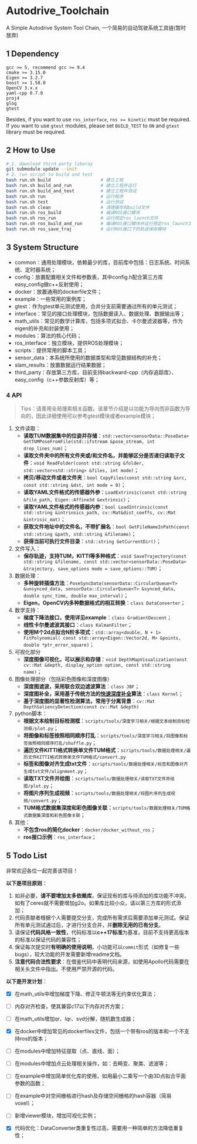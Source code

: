 # Autodrive_Toolchain
A Simple Autodrive System Tool Chain, 一个简易的自动驾驶系统工具链(暂时放弃)

## 1 Dependency

```
gcc >= 5, recommend gcc >= 9.4
cmake >= 3.15.0
Eigen >= 3.2.7
boost >= 1.58.0
OpenCV 3.x.x
yaml-cpp 0.7.0
proj4
glog
gtest
```

Besides, if you want to use `ros_interface`,  `ros >= kinetic` must be required. If you want to use `gtest` modules, please set `BUILD_TEST` to  `ON` and `gtest` library must be required.

## 2 How to Use

```bash
# 1. download third party libaray
git submodule update --init
# 2. run script to build and test 
bash run.sh build 		   			# 建立工程
bash run.sh build_and_run  			# 建立工程并运行
bash run.sh build_and_test 			# 建立工程并测试
bash run.sh run 		   			# 运行程序
bash run.sh test 		   			# 运行测试
bash run.sh clean 		   			# 清理缓存和build文件
bash run.sh ros_build				# 编译ROS接口模块
bash run.sh ros_run					# 运行预定ros_launch文件
bash run.sh ros_build_and_run		# 编译ROS接口模块并运行预定ros_launch文件
bash run.sh ros_save_traj			# 运行ROS接口下的轨迹保存模块
```

## 3 System Structure

+ common：通用处理模块，依赖最少的库，目前库中包括：日志系统、时间系统、定时器系统；
+ config：放置配置相关文件和参数表，其中config.h配合第三方库easy_config做c++反射使用；
+ docker：放置通用的dockerfile文件；
+ example：一些常用的案例库；
+ gtest：作为gtest单元测试使用，合并分支前需要通过所有的单元测试；
+ interface：常见的接口处理模块，包括数据读入、数据处理、数据输出等；
+ math_utils：常见的数学计算库，包括多项式拟合、卡尔曼滤波器等，作为eigen的补充和封装使用；
+ modules：算法的核心代码；
+ ros_interface：独立模块，提供ROS处理模块；
+ scripts：提供常用的脚本工具；
+ sensor_data：本系统所使用的数据类型和常见数据结构的补充；
+ slam_results：放置数据运行结果数据；
+ third_party：存放第三方库，目前支持backward-cpp（内存追踪库）、easy_config（c++参数反射库）等；

### 4 API

> Tips：请善用全局搜索相关函数。该章节介绍是以功能为导向而非函数为导向的，因此详细使用可以参考gtest模块或者example模块；

1. 文件读取：
   + **读取TUM数据集中的位姿并存储**：`std::vector<sensorData::PoseData> GetTUMPoseFromFile(std::ifstream &pose_stream, int drop_lines_num)`；
   + **读取文件夹中的所有文件夹或/和文件名，并能够区分是否递归读取子文件**：`void ReadFolder(const std::string &folder, std::vector<std::string> &files, int mode)`；
   + **拷贝/移动文件或者文件夹**：`bool CopyFiles(const std::string &src, const std::string &dst, int mode = 0)`；
   + **读取YAML文件格式的传感器外参**：`LoadExtrinsic(const std::string &file_path, Eigen::Affine3d &extrinsic)`；
   + **读取YAML文件格式的传感器内参**：`bool LoadIntrinsic(const std::string &intrinsics_path, cv::Mat&dist_coeffs, cv::Mat &intrisic_mat)`；
   + **获取文件地址中的文件名，不带扩展名**：`bool GetFileNameInPath(const std::string &path, std::string &filename)`；
   + **获得当前可执行文件目录**：`std::string GetCurrentDir()`；
2. 文件写入：
   + **保存轨迹，支持TUM，KITTI等多种格式**：`void SaveTrajectory(const std::string &filename, const std::vector<sensorData::PoseData> &trajectory, save_options mode = save_options::TUM)`；
3. 数据处理：
   + **多种旋转插值方法**：`PoseSyncData(sensorData::CircularQueue<T> &unsynced_data, sensorData::CircularQueue<T> &synced_data, double sync_time, double max_interval)`；
   + **Eigen，OpenCV内多种数据格式的相互转换**：`class DataConverter`；
4. 数学支持：
   + **梯度下降法接口，使用详见example**：`class GradientDescent`；
   + **线性卡尔曼滤波其接口**：`class KalmanFilter`；
   + **使用M个2d点拟合N阶多项式**：`std::array<double, N + 1> FitPolynomial( const std::array<Eigen::Vector2d, M> &points, double *ptr_error_square)`；
5. 可视化部分
   + **深度图像可视化，可以展示和存储**：`void DepthMapVisualization(onst cv::Mat &depth, display_option option, const std::string name)`；
6. 图像处理部分（包括彩色图像和深度图像）
   + **深度图滤波，采用联合双边滤波算法**：`class JBF`；
   + **深度图补全，采用基于传统方法的[快速深度补全](https://arxiv.org/abs/1802.00036)算法**：`class Kernel`；
   + **基于深度图的显著性检测算法，常用于分离背景**：`cv::Mat DepthSaliencyDetection(const cv::Mat &depth)`
7. python脚本：
   + **根据文本绘制目标检测框**：`scripts/tools/深度学习相关/根据文本绘制目标检测框/plot.py`；
   + **将图像和标签按照相同顺序打乱**：`scripts/tools/深度学习相关/将图像和标签按照相同顺序打乱/shuffle.py`；
   + **遍历文件KITTI格式转换单文件TUM格式**：`scripts/tools/数据处理相关/遍历文件KITTI格式转换单文件TUM格式/convert.py`
   + **标签和图像对齐生成txt文件**：`scripts/tools/数据处理相关/标签和图像对齐生成txt文件/alignment.py`；
   + **读取TXT文件并绘图**：`scripts/tools/数据处理相关/读取TXT文件并绘图/plot.py`；
   + **将图片序列生成视频**：`scripts/tools/数据处理相关/将图片序列生成视频/convert.py`；
   + **TUM格式数据集深度和彩色图像关联：**`scripts/tools/数据处理相关/TUM格式数据集深度和彩色图像关联`；
8. 其他：
   + **不包含ros的简化docker**：`docker/docker_without_ros`；
   + **ros接口示例**：`ros_interface`；

## 5 Todo List

非常欢迎各位一起完善该项目！

**以下是项目原则**：

1. 如非必要，**请不要增加太多依赖库**，保证现有的库与待添加的库功能不冲突。如有了ceres就不需要增加g2o。如果库比较小众，请以第三方库的形式添加；
2. 代码贡献者根据个人需要提交分支，完成所有需求后需要添加单元测试。保证所有单元测试通过后，才进行分支合并，并**删除无用的已有分支**。
3. 请保证**代码风格一致性**，代码标准以**c++17标准**为基准，目前不支持更高版本的标准以保证代码的兼容性；
4. 保证每次提交时**有明确的使用说明**，小功能可以`commit`形式（如修复一些bugs），较大功能的开发需要新增readme文档。
5. **注意代码合法性要求**：在借鉴代码中表明代码来源，如使用Apollo代码需要在相关头文件中指出。不使用严禁开源的代码。

**以下是开发计划**：

- [x] 在math_utils中增加梯度下降、修正牛顿法等无约束优化算法；
- [ ] 内存对齐检查，使其兼容c17以下内存对齐方案；
- [ ] 在math_utils增加qr、lqr、svd分解，随机数生成器；
- [x] 在docker中增加常见的dockerfiles文件，包括一个带有ros的版本和一个不支持ros的版本；
- [ ] 在modules中增加特征提取（点、直线、面）；
- [ ] 在modules中增加点云处理相关操作，如：去畸变、聚类、滤波等；
- [ ] 在example中增加简单优化库的使用，如用最小二乘写一个由3D点拟合平面参数的函数；
- [ ] 在example中对空间栅格进行hash及存储空间栅格的hash容器（简易voxel）；
- [ ] 新增viewer模块，增加可视化实例；
- [x] 代码优化：DataConverter类重复性过高，需要用一种简单的方法降低重复性；

